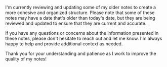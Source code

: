 
I'm currently reviewing and updating some of my older notes to create a more cohesive and organized structure. Please note that some of these notes may have a date that's older than today's date, but they are being reviewed and updated to ensure that they are current and accurate.

If you have any questions or concerns about the information presented in these notes, please don't hesitate to reach out and let me know. I'm always happy to help and provide additional context as needed.

Thank you for your understanding and patience as I work to improve the quality of my notes!
